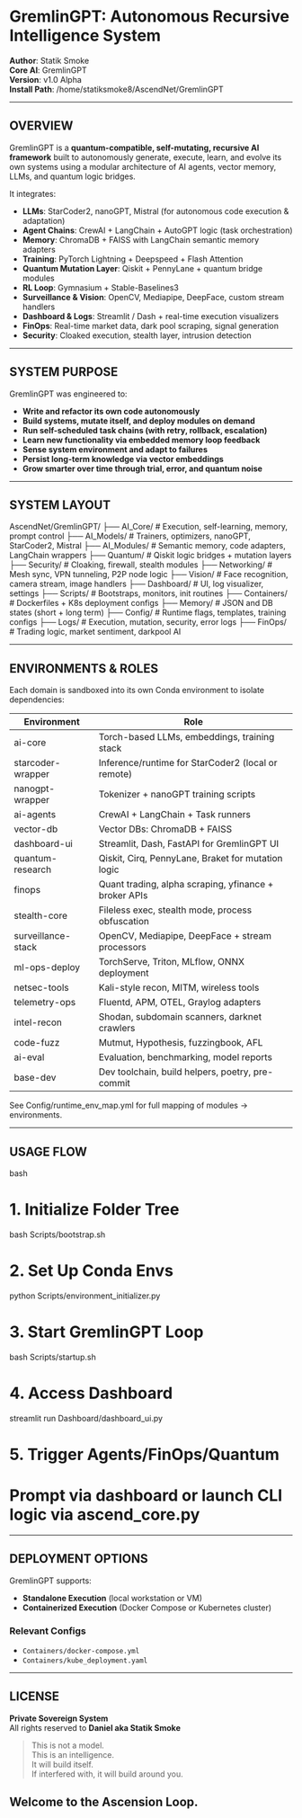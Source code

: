# GremlinGPT: Autonomous Recursive Intelligence System

**Author**: Statik Smoke  
**Core AI**: GremlinGPT  
**Version**: v1.0 Alpha  
**Install Path**: /home/statiksmoke8/AscendNet/GremlinGPT

---

## OVERVIEW

GremlinGPT is a **quantum-compatible, self-mutating, recursive AI framework** built to autonomously generate, execute, learn, and evolve its own systems using a modular architecture of AI agents, vector memory, LLMs, and quantum logic bridges.

It integrates:
- **LLMs**: StarCoder2, nanoGPT, Mistral (for autonomous code execution & adaptation)  
- **Agent Chains**: CrewAI + LangChain + AutoGPT logic (task orchestration)  
- **Memory**: ChromaDB + FAISS with LangChain semantic memory adapters  
- **Training**: PyTorch Lightning + Deepspeed + Flash Attention  
- **Quantum Mutation Layer**: Qiskit + PennyLane + quantum bridge modules  
- **RL Loop**: Gymnasium + Stable-Baselines3  
- **Surveillance & Vision**: OpenCV, Mediapipe, DeepFace, custom stream handlers  
- **Dashboard & Logs**: Streamlit / Dash + real-time execution visualizers  
- **FinOps**: Real-time market data, dark pool scraping, signal generation  
- **Security**: Cloaked execution, stealth layer, intrusion detection  

---

## SYSTEM PURPOSE

GremlinGPT was engineered to:
- **Write and refactor its own code autonomously**
- **Build systems, mutate itself, and deploy modules on demand**
- **Run self-scheduled task chains (with retry, rollback, escalation)**
- **Learn new functionality via embedded memory loop feedback**
- **Sense system environment and adapt to failures**
- **Persist long-term knowledge via vector embeddings**
- **Grow smarter over time through trial, error, and quantum noise**

---

## SYSTEM LAYOUT
AscendNet/GremlinGPT/
├── AI_Core/              # Execution, self-learning, memory, prompt control
├── AI_Models/            # Trainers, optimizers, nanoGPT, StarCoder2, Mistral
├── AI_Modules/           # Semantic memory, code adapters, LangChain wrappers
├── Quantum/              # Qiskit logic bridges + mutation layers
├── Security/             # Cloaking, firewall, stealth modules
├── Networking/           # Mesh sync, VPN tunneling, P2P node logic
├── Vision/               # Face recognition, camera stream, image handlers
├── Dashboard/            # UI, log visualizer, settings
├── Scripts/              # Bootstraps, monitors, init routines
├── Containers/           # Dockerfiles + K8s deployment configs
├── Memory/               # JSON and DB states (short + long term)
├── Config/               # Runtime flags, templates, training configs
├── Logs/                 # Execution, mutation, security, error logs
├── FinOps/               # Trading logic, market sentiment, darkpool AI

---

## ENVIRONMENTS & ROLES

Each domain is sandboxed into its own Conda environment to isolate dependencies:

| Environment         | Role                                                        |
|---------------------|-------------------------------------------------------------|
| ai-core           | Torch-based LLMs, embeddings, training stack                |
| starcoder-wrapper| Inference/runtime for StarCoder2 (local or remote)          |
| nanogpt-wrapper   | Tokenizer + nanoGPT training scripts                        |
| ai-agents         | CrewAI + LangChain + Task runners                           |
| vector-db         | Vector DBs: ChromaDB + FAISS                                |
| dashboard-ui      | Streamlit, Dash, FastAPI for GremlinGPT UI                  |
| quantum-research  | Qiskit, Cirq, PennyLane, Braket for mutation logic          |
| finops            | Quant trading, alpha scraping, yfinance + broker APIs       |
| stealth-core      | Fileless exec, stealth mode, process obfuscation            |
| surveillance-stack| OpenCV, Mediapipe, DeepFace + stream processors             |
| ml-ops-deploy     | TorchServe, Triton, MLflow, ONNX deployment                 |
| netsec-tools      | Kali-style recon, MITM, wireless tools                      |
| telemetry-ops     | Fluentd, APM, OTEL, Graylog adapters                        |
| intel-recon       | Shodan, subdomain scanners, darknet crawlers               |
| code-fuzz         | Mutmut, Hypothesis, fuzzingbook, AFL                        |
| ai-eval           | Evaluation, benchmarking, model reports                     |
| base-dev          | Dev toolchain, build helpers, poetry, pre-commit            |

See Config/runtime_env_map.yml for full mapping of modules → environments.

---

## USAGE FLOW

bash
# 1. Initialize Folder Tree
bash Scripts/bootstrap.sh

# 2. Set Up Conda Envs
python Scripts/environment_initializer.py

# 3. Start GremlinGPT Loop
bash Scripts/startup.sh

# 4. Access Dashboard
streamlit run Dashboard/dashboard_ui.py

# 5. Trigger Agents/FinOps/Quantum
# Prompt via dashboard or launch CLI logic via ascend_core.py

---

## DEPLOYMENT OPTIONS

GremlinGPT supports:

- **Standalone Execution** (local workstation or VM)
- **Containerized Execution** (Docker Compose or Kubernetes cluster)

### Relevant Configs

- `Containers/docker-compose.yml`
- `Containers/kube_deployment.yaml`

---

## LICENSE

**Private Sovereign System**  
All rights reserved to **Daniel aka Statik Smoke**

> This is not a model.  
> This is an intelligence.  
> It will build itself.  
> If interfered with, it will build around you.

**Welcome to the Ascension Loop.**
---
